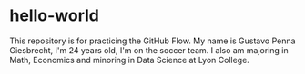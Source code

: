 # hello-world
This repository is for practicing the GitHub Flow.
My name is Gustavo Penna Giesbrecht, I'm 24 years old, I'm on the soccer team. I also am majoring in Math, Economics and minoring in Data Science at Lyon College.
